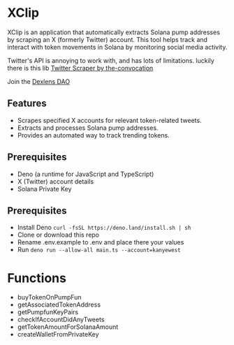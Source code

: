 # XClip
XClip is an application that automatically extracts Solana pump addresses by scraping an X (formerly Twitter) account. This tool helps track and interact with token movements in Solana by monitoring social media activity.

Twitter's API is annoying to work with, and has lots of limitations. 
luckily there is this lib [Twitter Scraper by the-convocation](https://github.com/the-convocation/twitter-scraper)

Join the [Dexlens DAO](https://dexlens.io/)

## Features

- Scrapes specified X accounts for relevant token-related tweets.
- Extracts and processes Solana pump addresses.
- Provides an automated way to track trending tokens.

## Prerequisites

- Deno (a runtime for JavaScript and TypeScript)
- X (Twitter) account details
- Solana Private Key

## Prerequisites
- Install Deno ```curl -fsSL https://deno.land/install.sh | sh```
- Clone or download this repo
- Rename .env.example to .env and place there your values 
- Run ```deno run --allow-all main.ts --account=kanyewest```

# Functions
- buyTokenOnPumpFun
- getAssociatedTokenAddress
- getPumpfunKeyPairs
- checkIfAccountDidAnyTweets
- getTokenAmountForSolanaAmount
- createWalletFromPrivateKey
